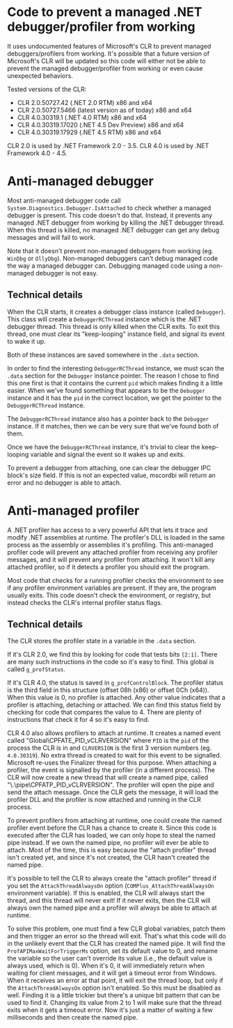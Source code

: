 Code to prevent a managed .NET debugger/profiler from working
=============================================================

It uses undocumented features of Microsoft's CLR to prevent managed debuggers/profilers from working. It's possible that a future version of Microsoft's CLR will be updated so this code will either not be able to prevent the managed debugger/profiler from working or even cause unexpected behaviors.

Tested versions of the CLR:

* CLR 2.0.50727.42 (.NET 2.0 RTM) x86 and x64
* CLR 2.0.50727.5466 (latest version as of today) x86 and x64
* CLR 4.0.30319.1 (.NET 4.0 RTM) x86 and x64
* CLR 4.0.30319.17020 (.NET 4.5 Dev Preview) x86 and x64
* CLR 4.0.30319.17929 (.NET 4.5 RTM) x86 and x64

CLR 2.0 is used by .NET Framework 2.0 - 3.5. CLR 4.0 is used by .NET Framework 4.0 - 4.5.

Anti-managed debugger
=====================

Most anti-managed debugger code call `System.Diagnostics.Debugger.IsAttached` to check whether a managed debugger is present. This code doesn't do that. Instead, it prevents any managed .NET debugger from working by killing the .NET debugger thread. When this thread is killed, no managed .NET debugger can get any debug messages and will fail to work.

Note that it doesn't prevent non-managed debuggers from working (eg. `WinDbg` or `OllyDbg`). Non-managed debuggers can't debug managed code the way a managed debugger can. Debugging managed code using a non-managed debugger is not easy.

Technical details
-----------------

When the CLR starts, it creates a debugger class instance (called `Debugger`). This class will create a `DebuggerRCThread` instance which is the .NET debugger thread. This thread is only killed when the CLR exits. To exit this thread, one must clear its "keep-looping" instance field, and signal its event to wake it up.

Both of these instances are saved somewhere in the `.data` section.

In order to find the interesting `DebuggerRCThread` instance, we must scan the `.data` section for the `Debugger` instance pointer. The reason I chose to find this one first is that it contains the current `pid` which makes finding it a little easier. When we've found something that appears to be the `Debugger` instance and it has the `pid` in the correct location, we get the pointer to the `DebuggerRCThread` instance.

The `DebuggerRCThread` instance also has a pointer back to the `Debugger` instance. If it matches, then we can be very sure that we've found both of them.

Once we have the `DebuggerRCThread` instance, it's trivial to clear the keep-looping variable and signal the event so it wakes up and exits.

To prevent a debugger from attaching, one can clear the debugger IPC block's size field. If this is not an expected value, mscordbi will return an error and no debugger is able to attach.

Anti-managed profiler
=====================

A .NET profiler has access to a very powerful API that lets it trace and modify .NET assemblies at runtime. The profiler's DLL is loaded in the same process as the assembly or assemblies it's profiling. This anti-managed profiler code will prevent any attached profiler from receiving any profiler messages, and it will prevent any profiler from attaching. It won't kill any attached profiler, so if it detects a profiler you should exit the program.

Most code that checks for a running profiler checks the environment to see if any profiler environment variables are present. If they are, the program usually exits. This code doesn't check the environment, or registry, but instead checks the CLR's internal profiler status flags.

Technical details
-----------------
The CLR stores the profiler state in a variable in the `.data` section.

If it's CLR 2.0, we find this by looking for code that tests bits `[2:1]`. There are many such instructions in the code so it's easy to find. This global is called `g_profStatus`.

If it's CLR 4.0, the status is saved in `g_profControlBlock`. The profiler status is the third field in this structure (offset 08h (x86) or offset 0Ch (x64)). When this value is 0, no profiler is attached. Any other value indicates that a profiler is attaching, detaching or attached. We can find this status field by checking for code that compares the value to 4. There are plenty of instructions that check it for 4 so it's easy to find.

CLR 4.0 also allows profilers to attach at runtime. It creates a named event called "Global\CPFATE_PID_vCLRVERSION" where `PID` is the `pid` of the process the CLR is in and `CLRVERSION` is the first 3 version numbers (eg. `4.0.30319`). No extra thread is created to wait for this event to be signalled. Microsoft re-uses the Finalizer thread for this purpose. When attaching a profiler, the event is signalled by the profiler (in a different process). The CLR will now create a new thread that will create a named pipe, called "\\.\pipe\CPFATP_PID_vCLRVERSION". The profiler will open the pipe and send the attach message. Once the CLR gets the message, it will load the profiler DLL and the profiler is now attached and running in the CLR process.

To prevent profilers from attaching at runtime, one could create the named profiler event before the CLR has a chance to create it. Since this code is executed after the CLR has loaded, we can only hope to steal the named pipe instead. If we own the named pipe, no profiler will ever be able to attach. Most of the time, this is easy because the "attach profiler" thread isn't created yet, and since it's not created, the CLR hasn't created the named pipe.

It's possible to tell the CLR to always create the "attach profiler" thread if you set the `AttachThreadAlwaysOn` option (`COMPlus_AttachThreadAlwaysOn` environment variable). If this is enabled, the CLR will always start the thread, and this thread will never exit! If it never exits, then the CLR will always own the named pipe and a profiler will always be able to attach at runtime.

To solve this problem, one must find a few CLR global variables, patch them and then trigger an error so the thread will exit. That's what this code will do in the unlikely event that the CLR has created the named pipe. It will find the `ProfAPIMaxWaitForTriggerMs` option, set its default value to 0, and rename the variable so the user can't override its value (i.e., the default value is always used, which is 0). When it's 0, it will immediately return when waiting for client messages, and it will get a timeout error from Windows. When it receives an error at that point, it will exit the thread loop, but only if the `AttachThreadAlwaysOn` option isn't enabled. So this must be disabled as well. Finding it is a little trickier but there's a unique bit pattern that can be used to find it. Changing its value from 2 to 1 will make sure that the thread exits when it gets a timeout error. Now it's just a matter of waiting a few milliseconds and then create the named pipe.
